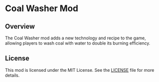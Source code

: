 # Coal Washer Mod

## Overview

The Coal Washer mod adds a new technology and recipe to the game, allowing players to wash coal with water to double its burning efficiency.

## License

This mod is licensed under the MIT License. See the [LICENSE](LICENSE) file for more details.